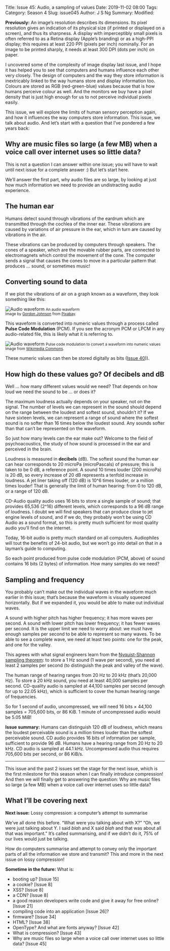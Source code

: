 Title: Issue 45: Audio, a sampling of values
Date: 2019-11-02 08:00
Tags: 
Category: Season 4
Slug: issue045
Author: J S Ng
Summary: 
Modified: 

**Previously:** An image’s resolution describes its dimensions. Its pixel resolution gives an indication of its physical size (if printed or displayed on a screen), and thus its sharpness. A display with imperceptibly small pixels is often referred to as a Retina display (Apple’s branding) or as a high-PPI display; this requires at least 220 PPI (pixels per inch) nominally. For an image to be printed sharply, it needs at least 300 DPI (dots per inch) on paper.

I uncovered some of the complexity of image display last issue, and I hope it has helped you to see that computers and humans influence each other very closely. The design of computers and the way they store information is inextricably linked to the way humans store and display information too. Colours are stored as RGB (red-green-blue) values because that is how humans perceive colour as well. And the monitors we buy have a pixel density that is just high enough for us to not perceive individual pixels easily.

This issue, we will explore the limits of human sensory perception again, and how it influences the way computers store information. This issue, we talk about audio. And let’s start with a question that I’ve pondered a few years back:

## Why are music files so large (a few MB) when a voice call over internet uses so little data?

This is not a question I can answer within one issue; you will have to wait until next issue for a complete answer :) But let’s start here.

We’ll answer the first part, why audio files are so large, by looking at just how much information we need to provide an undistracting audio experience.

## The human ear

Humans detect sound through vibrations of the eardrum which are transmitted through the cochlea of the inner ear. These vibrations are caused by variations of air pressure in the ear, which in turn are caused by vibrations in the air.

These vibrations can be produced by computers through speakers. The cones of a speaker, which are the movable rubber parts, are connected to electromagnets which control the movement of the cone. The computer sends a signal that causes the cones to move in a particular pattern that produces ... sound, or sometimes music!

## Converting sound to data

If we plot the vibrations of air on a graph known as a waveform, they look something like this:


![Audio waveform]({attach}/season4/issue045/issue045_01.png)
<small>An audio waveform<br />
Image by [Gordon Johnson](https://pixabay.com/users/GDJ-1086657/?utm_source=link-attribution&utm_medium=referral&utm_campaign=image&utm_content=1781570) from [Pixabay](https://pixabay.com/?utm_source=link-attribution&utm_medium=referral&utm_campaign=image&utm_content=1781570).</small>


This waveform is converted into numeric values through a process called **Pulse Code Modulation** (PCM). If you see the acronym PCM or LPCM in any audio-related file, this is likely what it is referring to.


![Audio waveform]({attach}/season4/issue045/issue045_02.png)
<small>Pulse code modulation to convert a waveform into numeric values<br />
Image from [Wikimedia Commons](https://en.wikipedia.org/wiki/File:Pcm.svg).</small>


These numeric values can then be stored digitally as bits ([Issue 40]({filename}/season4/issue040/issue040.md))).

## How high do these values go? Of decibels and dB

Well … how many different values would we need? That depends on how loud we need the sound to be … or does it?

The maximum loudness actually depends on your speaker, not on the signal. The number of levels we can represent in the sound should depend on the range between the loudest and softest sound, shouldn’t it? If we have sixteen levels, we can represent a range of sound where the softest sound is no softer than 16 times below the loudest sound. Any sounds softer than that can’t be represented on the waveform.

So just how many levels can the ear make out? Welcome to the field of psychoacoustics, the study of how sound is processed in the ear and perceived in the brain.

Loudness is measured in **decibels** (dB). The softest sound the human ear can hear corresponds to 20 microPa (microPascals) of pressure; this is taken to be 0 dB, a reference point. A sound 10 times louder (200 microPa) is 20 dB, so every increase of 20 dB represents a tenfold increase in loudness. A jet liner taking off (120 dB) is 10^6 times louder, or a million times louder! That is generally the limit of human hearing: from 0 to 120 dB, or a range of 120 dB.

CD-Audio quality audio uses 16 bits to store a single sample of sound; that provides 65,536 (2^16) different levels, which corresponds to a 96 dB range of loudness. I doubt we will find speakers that can produce close to jet engine levels of sound, and if we do, they probably won’t be using CD Audio as a sound format, so this is pretty much sufficient for most quality audio you’ll find on the internet.

Today, 16-bit audio is pretty much standard on all computers. Audiophiles will tout the benefits of 24-bit audio, but we won’t go into detail on that in a layman’s guide to computing.

So each point produced from pulse code modulation (PCM, above) of sound contains 16 bits (2 bytes) of information. How many samples do we need?

## Sampling and frequency

You probably can’t make out the individual waves in the waveform much earlier in this issue; that’s because the waveform is visually squeezed horizontally. But if we expanded it, you would be able to make out individual waves.

A sound with higher pitch has higher frequency; it has more waves per second. A sound with lower pitch has lower frequency; it has fewer waves per second. It is the upper limit we need to worry about: we must have enough samples per second to be able to represent so many waves. To be able to see a complete wave, we need at least two points: one for the peak, and one for the valley.

This agrees with what signal engineers learn from the [Nyquist-Shannon sampling theorem](https://en.wikipedia.org/wiki/Nyquist–Shannon_sampling_theorem): to store a 1 Hz sound (1 wave per second), you need at least 2 samples per second (to distinguish the peak and valley of the wave).

The human range of hearing ranges from 20 Hz to 20 kHz (that’s 20,000 Hz).  To store a 20 kHz sound, you need at least 40,000 samples per second. CD-quality audio is sampled at 44,100 samples per second (enough for up to 22.05 kHz), which is sufficient to cover the human hearing range of frequencies.

So for 1 second of audio, uncompressed, we will need 16 bits × 44,100 samples = 705,600 bits, or 86 KiB. 1 minute of uncompressed audio would be 5.05 MiB!

**Issue summary:** Humans can distinguish 120 dB of loudness, which means the loudest perceivable sound is a million times louder than the softest perceivable sound. CD audio provides 16 bits of information per sample, sufficient to provide 96 dB. Humans have a hearing range from 20 Hz to 20 kHz. CD audio is sampled at 44.1 kHz. Uncompressed audio thus requires 705,600 bits per second, or 86 KiB/s.

-----

This issue and the past 2 issues set the stage for the next issue, which is the first milestone for this season when I can finally introduce compression! And then we will finally get to answering the question: Why are music files so large (a few MB) when a voice call over internet uses so little data?

## What I’ll be covering next

**Next issue:** Lossy compression: a computer’s attempt to summarise

We’ve all done this before. “What were you talking about with X?” “Oh, we were just talking about Y. I said _blah_ and X said _blah_ and that was about all that was important.” It’s called summarising, and if we didn’t do it, 75% of our lives would just be talking.

How do computers summarise and attempt to convey only the important parts of all the information we store and transmit? This and more in the next issue on lossy compression!

**Sometime in the future:** What is:

- booting up? [Issue 15]
- a cookie? [Issue 8]
- XSS? [Issue 8]
- a CDN? [Issue 8]
- a good reason developers write code and give it away for free online? [Issue 21]
- compiling code into an application [Issue 26]?
- firmware? [Issue 34]
- HTML? [Issue 38]
- OpenType? And what are fonts anyway? [Issue 42]
- What is compression? [Issue 43]
- Why are music files so large when a voice call over internet uses so little data? [Issue 45]
